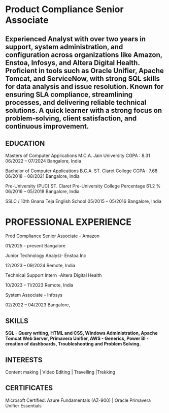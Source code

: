 # Product Compliance Senior Associate


## Experienced Analyst with over two years in support, system administration, and configuration across organizations like Amazon, Enstoa, Infosys, and Altera Digital Health. Proficient in tools such as Oracle Unifier, Apache Tomcat, and ServiceNow, with strong SQL skills for data analysis and issue resolution. Known for ensuring SLA compliance, streamlining processes, and delivering reliable technical solutions. A quick learner with a strong focus on problem-solving, client satisfaction, and continuous improvement.

 ## EDUCATION
Masters of Computer Applications M.C.A.
Jain University
CGPA : 8.31
06/2022 – 07/2024
Bangalore, India

Bachelor of Computer Applications B.C.A.
ST. Claret College
CGPA : 7.68
06/2018 – 08/2021
Bangalore, India

Pre-University (PUC)
ST. Claret Pre-University College
Percentage 61.2 %
06/2016 – 05/2018
Bangalore, India

SSLC / 10th
Gnana Teja English School
05/2015 – 05/2016
Bangalore, India

# PROFESSIONAL EXPERIENCE
Prod Compliance Senior Associate - Amazon

01/2025 – present
Bangalore

Junior Technology Analyst- Enstoa Inc

12/2023 – 09/2024
Remote,
India

Technical Support Intern -Altera Digital Health

10/2023 – 11/2023
Remote,
India

System Associate - Infosys

02/2022 – 04/2023
Bangalore,

 
## SKILLS
**SQL - Query writing,
HTML and CSS,
Windows Administration,
Apache Tomcat Web Server,
Primavera Unifier,
AWS - Generics,
Power BI - creation of dashboards,
Troubleshooting and Problem Solving.**

## INTERESTS
Content making | Video Editing | Travelling |Trekking


## CERTIFICATES
Microsoft Certified: Azure Fundamentals (AZ-900)
| Oracle Primavera Unifier Essentials
